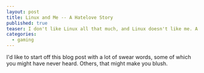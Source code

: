 ```yaml
---
layout: post
title: Linux and Me -- A Hatelove Story
published: true
teaser: I don't like Linux all that much, and Linux doesn't like me. A rant, entirely personal and in no way objective.
categories:
  - gaming
---
```

I'd like to start off this blog post with a lot of swear words, some of which you might have never heard. Others, that might make you blush.